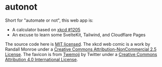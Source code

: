 # autonot

Short for "automate or not", this web app is:

- A calculator based on [xkcd #1205](https://xkcd.com/1205/)
- An excuse to learn some SvelteKit, Tailwind, and Cloudflare Pages

The source code here is [MIT licensed](./LICENSE.md). The xkcd web comic is a work by Randall Monroe
under a [Creative Commons Attribution-NonCommercial 2.5 License](https://xkcd.com/license.html). The
favicon is from [Twemoji](https://twemoji.twitter.com/) by Twitter under a [Creative Commons
Attribution 4.0 International License](https://creativecommons.org/licenses/by/4.0/).
